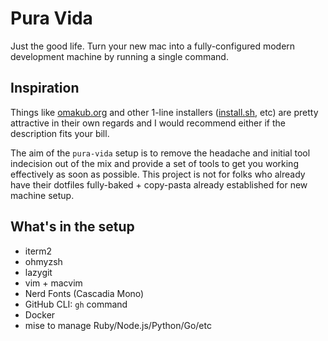 # Pura Vida
Just the good life. Turn your new mac into a fully-configured modern development machine by running a single command.

## Inspiration
Things like [omakub.org](https://omakub.org/) and other 1-line installers ([install.sh](https://github.com/donnybrilliant/install.sh), etc) are pretty attractive in their own regards and I would recommend either if the description fits your bill.

The aim of the `pura-vida` setup is to remove the headache and initial tool indecision out of the mix and provide a set of tools to get you working effectively as soon as possible. This project is not for folks who already have their dotfiles fully-baked + copy-pasta already established for new machine setup.

## What's in the setup
- iterm2
- ohmyzsh
- lazygit
- vim + macvim
- Nerd Fonts (Cascadia Mono)
- GitHub CLI: `gh` command
- Docker
- mise to manage Ruby/Node.js/Python/Go/etc

